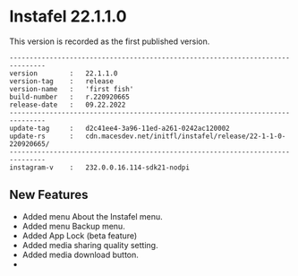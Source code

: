 # Instafel 22.1.1.0

This version is recorded as the first published version.

```
-------------------------------------------------------------------------------
version        :   22.1.1.0
version-tag    :   release
version-name   :   'first fish'
build-number   :   r.220920665
release-date   :   09.22.2022
-------------------------------------------------------------------------------
update-tag     :   d2c41ee4-3a96-11ed-a261-0242ac120002
update-rs      :   cdn.macesdev.net/initfl/instafel/release/22-1-1-0-220920665/
-------------------------------------------------------------------------------
instagram-v    :   232.0.0.16.114-sdk21-nodpi
```


## New Features

- Added menu About the Instafel menu.
- Added menu Backup menu.
- Added App Lock (beta feature)
- Added media sharing quality setting.
- Added media download button.
- 
